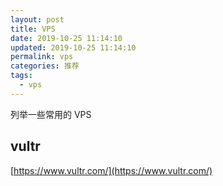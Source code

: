 ```yaml
---
layout: post
title: VPS
date: 2019-10-25 11:14:10
updated: 2019-10-25 11:14:10
permalink: vps
categories: 推荐
tags: 
  - vps
---
```


列举一些常用的 VPS 

<!-- more -->

## vultr
[https://www.vultr.com/](https://www.vultr.com/)